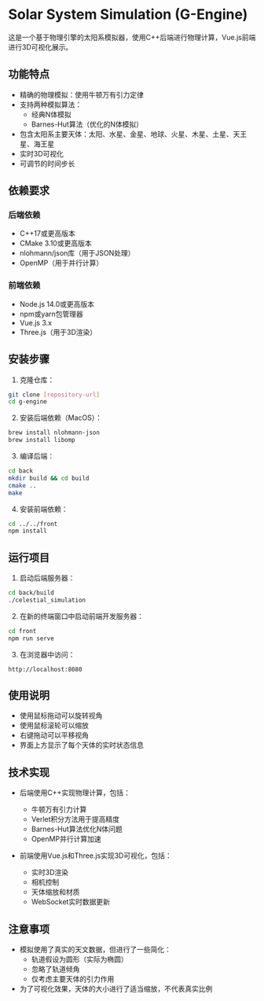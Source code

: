 # Solar System Simulation (G-Engine)

这是一个基于物理引擎的太阳系模拟器，使用C++后端进行物理计算，Vue.js前端进行3D可视化展示。

## 功能特点

- 精确的物理模拟：使用牛顿万有引力定律
- 支持两种模拟算法：
  - 经典N体模拟
  - Barnes-Hut算法（优化的N体模拟）
- 包含太阳系主要天体：太阳、水星、金星、地球、火星、木星、土星、天王星、海王星
- 实时3D可视化
- 可调节的时间步长

## 依赖要求

### 后端依赖
- C++17或更高版本
- CMake 3.10或更高版本
- nlohmann/json库（用于JSON处理）
- OpenMP（用于并行计算）

### 前端依赖
- Node.js 14.0或更高版本
- npm或yarn包管理器
- Vue.js 3.x
- Three.js（用于3D渲染）

## 安装步骤

1. 克隆仓库：
```bash
git clone [repository-url]
cd g-engine
```

2. 安装后端依赖（MacOS）：
```bash
brew install nlohmann-json
brew install libomp
```

3. 编译后端：
```bash
cd back
mkdir build && cd build
cmake ..
make
```

4. 安装前端依赖：
```bash
cd ../../front
npm install
```

## 运行项目

1. 启动后端服务器：
```bash
cd back/build
./celestial_simulation
```

2. 在新的终端窗口中启动前端开发服务器：
```bash
cd front
npm run serve
```

3. 在浏览器中访问：
```
http://localhost:8080
```

## 使用说明

- 使用鼠标拖动可以旋转视角
- 使用鼠标滚轮可以缩放
- 右键拖动可以平移视角
- 界面上方显示了每个天体的实时状态信息

## 技术实现

- 后端使用C++实现物理计算，包括：
  - 牛顿万有引力计算
  - Verlet积分方法用于提高精度
  - Barnes-Hut算法优化N体问题
  - OpenMP并行计算加速
  
- 前端使用Vue.js和Three.js实现3D可视化，包括：
  - 实时3D渲染
  - 相机控制
  - 天体缩放和材质
  - WebSocket实时数据更新

## 注意事项

- 模拟使用了真实的天文数据，但进行了一些简化：
  - 轨道假设为圆形（实际为椭圆）
  - 忽略了轨道倾角
  - 仅考虑主要天体的引力作用
- 为了可视化效果，天体的大小进行了适当缩放，不代表真实比例
